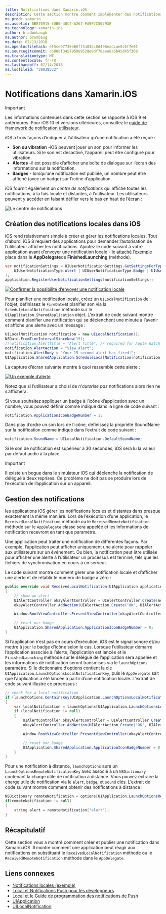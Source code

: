 ```yaml
---
title: Notifications dans Xamarin.iOS
description: Cette section montre comment implémenter des notifications locales dans Xamarin.iOS. Il explique les différents éléments d’interface utilisateur d’une notification d’iOS et traitent de l’API d’impliquée dans la création et affichage d’une notification.
ms.prod: xamarin
ms.assetid: 5BB76915-5DB0-48C7-A267-FA9F7C50793E
ms.technology: xamarin-ios
author: bradumbaugh
ms.author: brumbaug
ms.date: 07/13/2018
ms.openlocfilehash: ef5ce97736e60ff3a03bc0d496eadcae8c6f7e61
ms.sourcegitcommit: cb80df345795989528e9df78eea8a5b45d45f308
ms.translationtype: MT
ms.contentlocale: fr-FR
ms.lasthandoff: 07/14/2018
ms.locfileid: "39038532"
---
```

# <a name="notifications-in-xamarinios"></a>Notifications dans Xamarin.iOS

> [!IMPORTANT]
> Les informations contenues dans cette section se rapporte à iOS 9 et antérieures. Pour iOS 10 et versions ultérieures, consultez le [guide de framework de notification utilisateur](~/ios/platform/user-notifications/index.md).

iOS a trois façons d’indiquer à l’utilisateur qu’une notification a été reçue :

- **Son ou vibration** -iOS peuvent jouer un son pour informer les utilisateurs. Si le son est désactivé, l’appareil peut être configuré pour vibration.
- **Alertes** -il est possible d’afficher une boîte de dialogue sur l’écran des informations sur la notification.
- **Badges** - lorsqu’une notification est publiée, un nombre peut être affiché (avec un badge) sur l’icône d’application.

iOS fournit également un *centre de notifications* qui affiche toutes les notifications, à la fois locale et distantes, à l’utilisateur. Les utilisateurs peuvent y accéder en faisant défiler vers le bas en haut de l’écran :

![Le centre de notifications](local-notifications-in-ios-images/image13.png "le centre de notifications")

## <a name="creating-local-notifications-in-ios"></a>Création des notifications locales dans iOS

iOS rend relativement simple à créer et gérer les notifications locales.
Tout d’abord, iOS 8 requiert des applications pour demander l’autorisation de l’utilisateur afficher les notifications. Ajoutez le code suivant à votre application avant d’envoyer une notification locale - le [attaché l’exemple](https://developer.xamarin.com/samples/monotouch/LocalNotifications/) place dans le **AppDelegate**de **FinishedLaunching** (méthode).

```csharp
var notificationSettings = UIUserNotificationSettings.GetSettingsForTypes(
    UIUserNotificationType.Alert | UIUserNotificationType.Badge | UIUserNotificationType.Sound, null
);
application.RegisterUserNotificationSettings(notificationSettings);
```

[![Confirmer la possibilité d’envoyer une notification locale](local-notifications-in-ios-images/image0-sml.png "confirmant la possibilité d’envoyer une notification locale")](local-notifications-in-ios-images/image0.png#lightbox)

Pour planifier une notification locale, créez un `UILocalNotification` de l’objet, définissez le `FireDate`et planifier son via la `ScheduleLocalNotification` méthode sur le `UIApplication.SharedApplication` objet. L’extrait de code suivant montre comment planifier une notification qui se déclenchent une minute à l’avenir et affiche une alerte avec un message :

```csharp
UILocalNotification notification = new UILocalNotification();
NSDate.FromTimeIntervalSinceNow(15);
//notification.AlertTitle = "Alert Title"; // required for Apple Watch notifications
notification.AlertAction = "View Alert";
notification.AlertBody = "Your 15 second alert has fired!";
UIApplication.SharedApplication.ScheduleLocalNotification(notification);
```

La capture d’écran suivante montre à quoi ressemble cette alerte :

[![](local-notifications-in-ios-images/image2-sml.png "Un exemple d’alerte")](local-notifications-in-ios-images/image2.png#lightbox)

Notez que si l’utilisateur a choisi de *n'autorise pas* notifications alors rien ne s’affichera.

Si vous souhaitez appliquer un badge à l’icône d’application avec un nombre, vous pouvez définir comme indiqué dans la ligne de code suivant :

```csharp
notification.ApplicationIconBadgeNumber = 1;
```

Dans play d’ordre un son lors de l’icône, définissez la propriété SoundName sur la notification comme indiqué dans l’extrait de code suivant :

```csharp
notification.SoundName = UILocalNotification.DefaultSoundName;
```

Si le son de notification est supérieur à 30 secondes, iOS sera lu la valeur par défaut audio à la place.

> [!IMPORTANT]
> Il existe un bogue dans le simulateur iOS qui déclenche la notification de délégué à deux reprises. Ce problème ne doit pas se produire lors de l’exécution de l’application sur un appareil.

## <a name="handling-notifications"></a>Gestion des notifications

les applications iOS gérer les notifications locales et distantes dans presque exactement la même manière. Lors de l’exécution d’une application, le `ReceivedLocalNotification` méthode ou le `ReceivedRemoteNotification` méthode sur le `AppDelegate` classe sera appelée et les informations de notification recevront en tant que paramètre.

Une application peut traiter une notification de différentes façons. Par exemple, l’application peut afficher uniquement une alerte pour rappeler aux utilisateurs sur un événement. Ou bien, la notification peut être utilisée pour afficher une alerte à l’utilisateur un processus est terminé, tels que les fichiers de synchronisation en cours à un serveur.

Le code suivant montre comment gérer une notification locale et d’afficher une alerte et de rétablir le numéro de badge à zéro :

```csharp
public override void ReceivedLocalNotification(UIApplication application, UILocalNotification notification)
{
    // show an alert
    UIAlertController okayAlertController = UIAlertController.Create(notification.AlertAction, notification.AlertBody, UIAlertControllerStyle.Alert);
    okayAlertController.AddAction(UIAlertAction.Create("OK", UIAlertActionStyle.Default, null));

    Window.RootViewController.PresentViewController(okayAlertController, true, null);

    // reset our badge
    UIApplication.SharedApplication.ApplicationIconBadgeNumber = 0;
}
```

Si l’application n’est pas en cours d’exécution, iOS est le signal sonore et/ou mettre à jour le badge d’icône selon le cas. Lorsque l’utilisateur démarre l’application associée à l’alerte, l’application est lancée et le `FinishedLaunching` méthode sur le délégué de l’application sera appelée et les informations de notification seront transmises via le `launchOptions` paramètre. Si le dictionnaire d’options contient la clé `UIApplication.LaunchOptionsLocalNotificationKey`, puis le `AppDelegate` sait que l’application a été lancée à partir d’une notification locale. L’extrait de code suivant illustre ce processus :

```csharp
// check for a local notification
if (launchOptions.ContainsKey(UIApplication.LaunchOptionsLocalNotificationKey))
{
    var localNotification = launchOptions[UIApplication.LaunchOptionsLocalNotificationKey] as UILocalNotification;
    if (localNotification != null)
    {
        UIAlertController okayAlertController = UIAlertController.Create(localNotification.AlertAction, localNotification.AlertBody, UIAlertControllerStyle.Alert);
        okayAlertController.AddAction(UIAlertAction.Create("OK", UIAlertActionStyle.Default, null));

        Window.RootViewController.PresentViewController(okayAlertController, true, null);

        // reset our badge
        UIApplication.SharedApplication.ApplicationIconBadgeNumber = 0;
    }
}
```

Pour une notification à distance, `launchOptions` aura un `LaunchOptionsRemoteNotificationKey` avec associé à un `NSDictionary` contenant la charge utile de notification à distance. Vous pouvez extraire la charge utile de notification via le `alert`, `badge`, et `sound` clés. L’extrait de code suivant montre comment obtenir des notifications à distance :

```csharp
NSDictionary remoteNotification = options[UIApplication.LaunchOptionsRemoteNotificationKey];
if(remoteNotification != null)
{
    string alert = remoteNotification["alert"];
}
```

## <a name="summary"></a>Récapitulatif

Cette section vous a montré comment créer et publier une notification dans Xamarin.iOS. Il montre comment une application peut réagir aux notifications en substituant le `ReceivedLocalNotification` méthode ou le `ReceivedRemoteNotification` méthode dans le `AppDelegate`.

## <a name="related-links"></a>Liens connexes

- [Notifications locales (exemple)](https://developer.xamarin.com/samples/monotouch/LocalNotifications)
- [Local et Notifications Push pour les développeurs](https://developer.apple.com/notifications/)
- [Local et le Guide de programmation des notifications de Push](https://developer.apple.com/library/prerelease/content/documentation/NetworkingInternet/Conceptual/RemoteNotificationsPG/)
- [UIApplication](http://iosapi.xamarin.com/?link=T%3aMonoTouch.UIKit.UIApplication)
- [UILocalNotification](http://iosapi.xamarin.com/?link=T%3aMonoTouch.UIKit.UILocalNotification)
